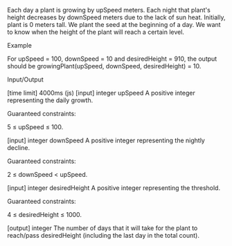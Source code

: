 Each day a plant is growing by upSpeed meters. Each night that plant's height decreases by downSpeed meters due to the lack of sun heat. Initially, plant is 0 meters tall. We plant the seed at the beginning of a day. We want to know when the height of the plant will reach a certain level.

Example

For upSpeed = 100, downSpeed = 10 and desiredHeight = 910, the output should be growingPlant(upSpeed, downSpeed, desiredHeight) = 10.

Input/Output

[time limit] 4000ms (js)
[input] integer upSpeed
A positive integer representing the daily growth.

Guaranteed constraints:

5 ≤ upSpeed ≤ 100.

[input] integer downSpeed
A positive integer representing the nightly decline.

Guaranteed constraints:

2 ≤ downSpeed < upSpeed.

[input] integer desiredHeight
A positive integer representing the threshold.

Guaranteed constraints:

4 ≤ desiredHeight ≤ 1000.

[output] integer
The number of days that it will take for the plant to reach/pass desiredHeight (including the last day in the total count).
